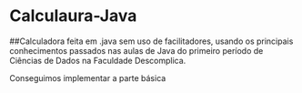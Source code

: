 # Calculaura-Java

##Calculadora feita em .java sem uso de facilitadores, usando os principais conhecimentos passados nas aulas de Java do primeiro período de Ciências de Dados na Faculdade Descomplica.

Conseguimos implementar a parte básica